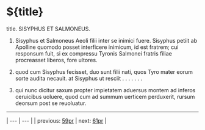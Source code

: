 # ${title}

title. SISYPHUS ET SALMONEUS.



1. Sisyphus et Salmoneus Aeoli filii inter se inimici fuere. Sisyphus petiit ab Apolline quomodo posset interficere inimicum, id est fratrem; cui responsum fuit, si ex compressu Tyronis Salmonei fratris filiae procreasset liberos, fore ultores.



2. quod cum Sisyphus fecisset, duo sunt filii nati, quos Tyro mater eorum sorte audita necauit. at Sisyphus ut resciit . . . . . . .



3. qui nunc dicitur saxum propter impietatem aduersus montem ad inferos ceruicibus uoluere, quod cum ad summum uerticem perduxerit, rursum deorsum post se reuoluatur.



---

| --- | --- |
| previous: [59pr](../59pr/) | next: [61pr](../61pr/) |